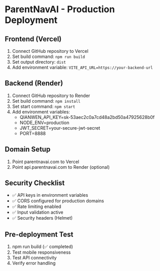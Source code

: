 # ParentNavAI - Production Deployment

## Frontend (Vercel)
1. Connect GitHub repository to Vercel
2. Set build command: `npm run build`
3. Set output directory: `dist`
4. Add environment variable: `VITE_API_URL=https://your-backend-url`

## Backend (Render)
1. Connect GitHub repository to Render
2. Set build command: `npm install`
3. Set start command: `npm start`
4. Add environment variables:
   - QIANWEN_API_KEY=sk-53aec2c0a7cd48a2bd50a47925628b0f
   - NODE_ENV=production
   - JWT_SECRET=your-secure-jwt-secret
   - PORT=8888

## Domain Setup
1. Point parentnavai.com to Vercel
2. Point api.parentnavai.com to Render (optional)

## Security Checklist
- ✅ API keys in environment variables
- ✅ CORS configured for production domains
- ✅ Rate limiting enabled
- ✅ Input validation active
- ✅ Security headers (Helmet)

## Pre-deployment Test
1. npm run build (✅ completed)
2. Test mobile responsiveness
3. Test API connectivity
4. Verify error handling
